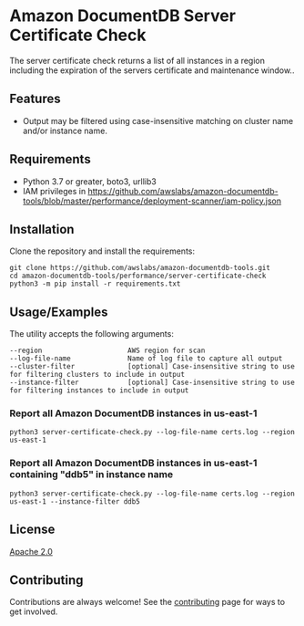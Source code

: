 # Amazon DocumentDB Server Certificate Check
The server certificate check returns a list of all instances in a region including the expiration of the servers certificate and maintenance window..

## Features
- Output may be filtered using case-insensitive matching on cluster name and/or instance name.

## Requirements
- Python 3.7 or greater, boto3, urllib3
- IAM privileges in https://github.com/awslabs/amazon-documentdb-tools/blob/master/performance/deployment-scanner/iam-policy.json

## Installation
Clone the repository and install the requirements:

```
git clone https://github.com/awslabs/amazon-documentdb-tools.git
cd amazon-documentdb-tools/performance/server-certificate-check
python3 -m pip install -r requirements.txt
```

## Usage/Examples
The utility accepts the following arguments:

```
--region                     AWS region for scan
--log-file-name              Name of log file to capture all output
--cluster-filter             [optional] Case-insensitive string to use for filtering clusters to include in output
--instance-filter            [optional] Case-insensitive string to use for filtering instances to include in output 

```

### Report all Amazon DocumentDB instances in us-east-1
```
python3 server-certificate-check.py --log-file-name certs.log --region us-east-1
```

### Report all Amazon DocumentDB instances in us-east-1 containing "ddb5" in instance name
```
python3 server-certificate-check.py --log-file-name certs.log --region us-east-1 --instance-filter ddb5
```

## License
[Apache 2.0](http://www.apache.org/licenses/LICENSE-2.0)

## Contributing
Contributions are always welcome! See the [contributing](https://github.com/awslabs/amazon-documentdb-tools/blob/master/CONTRIBUTING.md) page for ways to get involved.
